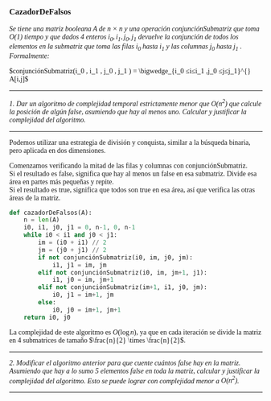 <font face = "LaTeX">

### CazadorDeFalsos

*Se tiene una matriz booleana A de n × n y una operación conjunciónSubmatriz que toma O(1) tiempo y que dados 4 enteros $i_0 , i_1 , j_0 , j_1$ devuelve la conjunción de todos los elementos en la submatriz que toma las filas $i_0$ hasta $i_1$ y las columnas $j_0$ hasta $j_1$ . Formalmente:*

$conjunciónSubmatriz(i_0 , i_1 , j_0 , j_1 ) = \bigwedge_{i_0 ≤i≤i_1 ,j_0 ≤j≤j_1}^{} A[i,j]$

---

*1. Dar un algoritmo de complejidad temporal estrictamente menor que $O(n^2 )$ que calcule la posición de algún false, asumiendo que hay al menos uno. Calcular y justificar la complejidad del algoritmo.*

---

Podemos utilizar una estrategia de división y conquista, similar a la búsqueda binaria, pero aplicada en dos dimensiones.

Comenzamos verificando la mitad de las filas y columnas con conjunciónSubmatriz.\
Si el resultado es false, significa que hay al menos un false en esa submatriz. Divide esa área en partes más pequeñas y repite.\
Si el resultado es true, significa que todos son true en esa área, así que verifica las otras áreas de la matriz.
    
```python
def cazadorDeFalsos(A):
    n = len(A)
    i0, i1, j0, j1 = 0, n-1, 0, n-1
    while i0 < i1 and j0 < j1:
        im = (i0 + i1) // 2
        jm = (j0 + j1) // 2
        if not conjunciónSubmatriz(i0, im, j0, jm):
            i1, j1 = im, jm
        elif not conjunciónSubmatriz(i0, im, jm+1, j1):
            i1, j0 = im, jm+1
        elif not conjunciónSubmatriz(im+1, i1, j0, jm):
            i0, j1 = im+1, jm
        else:
            i0, j0 = im+1, jm+1
    return i0, j0
```

La complejidad de este algoritmo es $O(\log n)$, ya que en cada iteración se divide la matriz en 4 submatrices de tamaño $\frac{n}{2} \times \frac{n}{2}$.

---

*2. Modificar el algoritmo anterior para que cuente cuántos false hay en la matriz. Asumiendo que hay a lo sumo 5 elementos false en toda la matriz, calcular y justificar la complejidad del algoritmo. Esto se puede lograr con complejidad menor a $O(n^2 )$.*

---


</font>